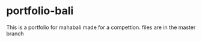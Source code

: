 # portfolio-bali
This is a portfolio for mahabali made for a compettion.
files are in the master branch
